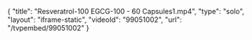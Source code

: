 {
    "title": "Resveratrol-100 EGCG-100 - 60 Capsules1.mp4",
    "type": "solo",
    "layout": "iframe-static",
    "videoId": "99051002",
    "url": "\/tvpembed\/99051002"
}